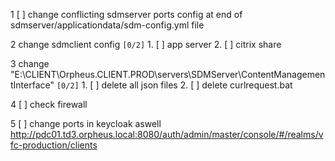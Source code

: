 1 [ ] change conflicting sdmserver ports config at end of sdmserver/applicationdata/sdm-config.yml file
  
2  change sdmclient config <code>[0/2]</code>
    1.  [ ] app server
    2.  [ ] citrix share

3 change "E:\CLIENT\Orpheus.CLIENT.PROD\servers\SDMServer\ContentManagementInterface" <code>[0/2]</code>
    1.  [ ] delete all json files
    2.  [ ] delete curlrequest.bat

4  [ ] check firewall

5  [ ] change ports in keycloak aswell <http://pdc01.td3.orpheus.local:8080/auth/admin/master/console/#/realms/vfc-production/clients>
